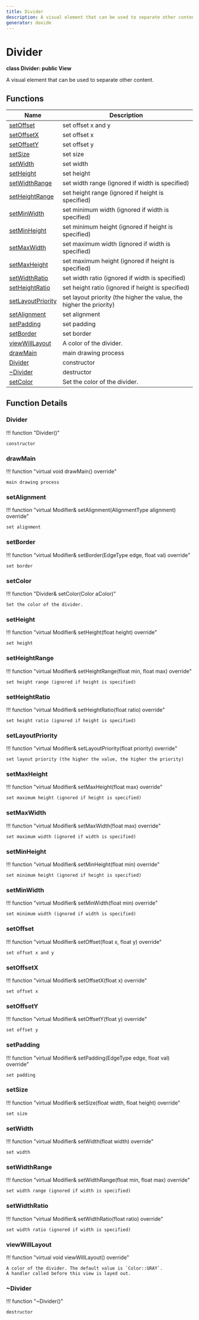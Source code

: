 ```yaml
---
title: Divider
description: A visual element that can be used to separate other content.
generator: doxide
---
```



# Divider

**class Divider: public View**

A visual element that can be used to separate other content.

## Functions

| Name | Description |
| ---- | ----------- |
| [setOffset](#setOffset) | set offset x and y  |
| [setOffsetX](#setOffsetX) | set offset x  |
| [setOffsetY](#setOffsetY) | set offset y  |
| [setSize](#setSize) | set size  |
| [setWidth](#setWidth) | set width  |
| [setHeight](#setHeight) | set height  |
| [setWidthRange](#setWidthRange) | set width range (ignored if width is specified)  |
| [setHeightRange](#setHeightRange) | set height range (ignored if height is specified)  |
| [setMinWidth](#setMinWidth) | set minimum width (ignored if width is specified)  |
| [setMinHeight](#setMinHeight) | set minimum height (ignored if height is specified)  |
| [setMaxWidth](#setMaxWidth) | set maximum width (ignored if width is specified)  |
| [setMaxHeight](#setMaxHeight) | set maximum height (ignored if height is specified)  |
| [setWidthRatio](#setWidthRatio) | set width ratio (ignored if width is specified)  |
| [setHeightRatio](#setHeightRatio) | set height ratio (ignored if height is specified)  |
| [setLayoutPriority](#setLayoutPriority) | set layout priority (the higher the value, the higher the priority)  |
| [setAlignment](#setAlignment) | set alignment  |
| [setPadding](#setPadding) | set padding  |
| [setBorder](#setBorder) | set border  |
| [viewWillLayout](#viewWillLayout) | A color of the divider. |
| [drawMain](#drawMain) | main drawing process  |
| [Divider](#Divider) | constructor  |
| [~Divider](#_u007eDivider) | destructor  |
| [setColor](#setColor) | Set the color of the divider. |

## Function Details

### Divider<a name="Divider"></a>

!!! function "Divider()"

    constructor
    

### drawMain<a name="drawMain"></a>

!!! function "virtual void drawMain() override"

    main drawing process
    

### setAlignment<a name="setAlignment"></a>

!!! function "virtual Modifier&amp; setAlignment(AlignmentType alignment) override"

    set alignment
    

### setBorder<a name="setBorder"></a>

!!! function "virtual Modifier&amp; setBorder(EdgeType edge, float val) override"

    set border
    

### setColor<a name="setColor"></a>

!!! function "Divider&amp; setColor(Color aColor)"

    Set the color of the divider.
    

### setHeight<a name="setHeight"></a>

!!! function "virtual Modifier&amp; setHeight(float height) override"

    set height
    

### setHeightRange<a name="setHeightRange"></a>

!!! function "virtual Modifier&amp; setHeightRange(float min, float max) override"

    set height range (ignored if height is specified)
    

### setHeightRatio<a name="setHeightRatio"></a>

!!! function "virtual Modifier&amp; setHeightRatio(float ratio) override"

    set height ratio (ignored if height is specified)
    

### setLayoutPriority<a name="setLayoutPriority"></a>

!!! function "virtual Modifier&amp; setLayoutPriority(float priority) override"

    set layout priority (the higher the value, the higher the priority)
    

### setMaxHeight<a name="setMaxHeight"></a>

!!! function "virtual Modifier&amp; setMaxHeight(float max) override"

    set maximum height (ignored if height is specified)
    

### setMaxWidth<a name="setMaxWidth"></a>

!!! function "virtual Modifier&amp; setMaxWidth(float max) override"

    set maximum width (ignored if width is specified)
    

### setMinHeight<a name="setMinHeight"></a>

!!! function "virtual Modifier&amp; setMinHeight(float min) override"

    set minimum height (ignored if height is specified)
    

### setMinWidth<a name="setMinWidth"></a>

!!! function "virtual Modifier&amp; setMinWidth(float min) override"

    set minimum width (ignored if width is specified)
    

### setOffset<a name="setOffset"></a>

!!! function "virtual Modifier&amp; setOffset(float x, float y) override"

    set offset x and y
    

### setOffsetX<a name="setOffsetX"></a>

!!! function "virtual Modifier&amp; setOffsetX(float x) override"

    set offset x
    

### setOffsetY<a name="setOffsetY"></a>

!!! function "virtual Modifier&amp; setOffsetY(float y) override"

    set offset y
    

### setPadding<a name="setPadding"></a>

!!! function "virtual Modifier&amp; setPadding(EdgeType edge, float val) override"

    set padding
    

### setSize<a name="setSize"></a>

!!! function "virtual Modifier&amp; setSize(float width, float height) override"

    set size
    

### setWidth<a name="setWidth"></a>

!!! function "virtual Modifier&amp; setWidth(float width) override"

    set width
    

### setWidthRange<a name="setWidthRange"></a>

!!! function "virtual Modifier&amp; setWidthRange(float min, float max) override"

    set width range (ignored if width is specified)
    

### setWidthRatio<a name="setWidthRatio"></a>

!!! function "virtual Modifier&amp; setWidthRatio(float ratio) override"

    set width ratio (ignored if width is specified)
    

### viewWillLayout<a name="viewWillLayout"></a>

!!! function "virtual void viewWillLayout() override"

    A color of the divider. The default value is `Color::GRAY`.
    A handler called before this view is layed out.
    

### ~Divider<a name="_u007eDivider"></a>

!!! function "~Divider()"

    destructor
    
